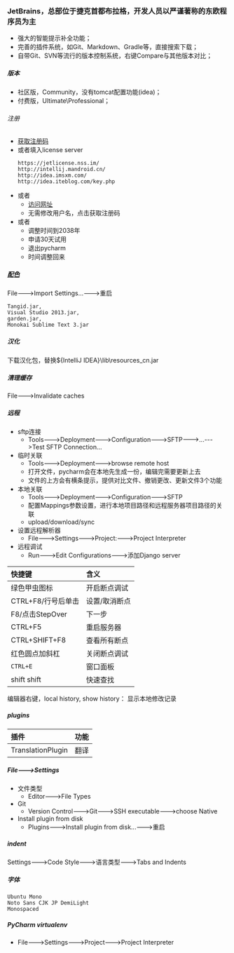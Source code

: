 ### JetBrains，总部位于捷克首都布拉格，开发人员以严谨著称的东欧程序员为主
- 强大的智能提示补全功能；
- 完善的插件系统，如Git、Markdown、Gradle等，直接搜索下载；
- 自带Git、SVN等流行的版本控制系统，右键Compare与其他版本对比；

##### 版本
- 社区版，Community，没有tomcat配置功能(idea)；
- 付费版，Ultimate\Professional；

###### 注册
- [获取注册码](http://idea.lanyus.com/)
- 或者填入license server
    ```
    https://jetlicense.nss.im/
    http://intellij.mandroid.cn/
    http://idea.imsxm.com/
    http://idea.iteblog.com/key.php
    ```
- 或者
    - [访问网址](http://idea.lanyus.com/)
    - 无需修改用户名，点击获取注册码
- 或者
    + 调整时间到2038年
    + 申请30天试用
    + 退出pycharm
    + 时间调整回来

##### [配色](http://color-themes.com/?view=index)
File--->Import Settings...--->重启
```
Tangid.jar,
Visual Studio 2013.jar,
garden.jar,
Monokai Sublime Text 3.jar
```
##### 汉化
下载汉化包，替换${IntelliJ IDEA}\lib\resources_cn.jar

##### 清理缓存
File--->Invalidate caches

##### 远程
- sftp连接
    + Tools--->Deployment--->Configuration--->SFTP--->...--->Test SFTP Connection...
- 临时关联
    + Tools--->Deployment--->browse remote host
    + 打开文件，pycharm会在本地先生成一份，编辑完需要更新上去
    + 文件的上方会有横条提示，提供对比文件、撤销更改、更新文件3个功能
- 本地关联
    + Tools--->Deployment--->Configuration--->SFTP
    + 配置Mappings参数设置，进行本地项目路径和远程服务器项目路径的关联
    + upload/download/sync
- 设置远程解析器
    + File--->Settings--->Project:--->Project Interpreter
- 远程调试
    + Run--->Edit Configurations--->添加Django server

|快捷键          |含义     |
|:------------|:------|
|绿色甲虫图标       |开启断点调试 |
|CTRL+F8/行号后单击|设置/取消断点|
|F8/点击StepOver|下一步    |
|CTRL+F5      |重启服务器  |
|CTRL+SHIFT+F8|查看所有断点 |
|红色圆点加斜杠      |关闭断点调试 |
|`CTRL+E`     |窗口面板   |
|shift shift  |快速查找   |

编辑器右键，local history, show history： 显示本地修改记录

##### plugins

|插件               |功能|
|:----------------|:-|
|TranslationPlugin|翻译|

##### File--->Settings
- 文件类型
    + Editor--->File Types
- Git
    + Version Control--->Git--->SSH executable--->choose Native
- Install plugin from disk
    + Plugins--->Install plugin from disk...--->重启

##### indent
Settings--->Code Style--->语言类型--->Tabs and Indents


##### 字体
```
Ubuntu Mono
Noto Sans CJK JP DemiLight
Monospaced
```

##### PyCharm virtualenv
- File--->Settings--->Project--->Project Interpreter